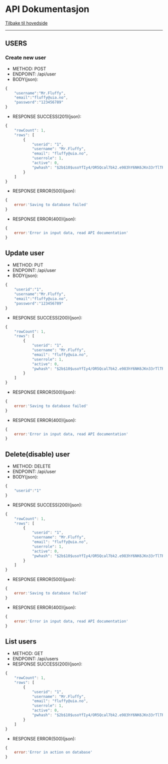 # API Dokumentasjon

[Tilbake til hovedside](https://github.com/iamlost82/MM-200-ToDo-Gruppe-2)

---

## USERS

### Create new user

* METHOD: POST
* ENDPOINT: /api/user
* BODY(json):

```javascript
{
    "username":"Mr.Fluffy",
    "email":"fluffy@uia.no",
    "password":"123456789"
}
```

* RESPONSE SUCCESS(201)(json):

```javascript
{
	"rowCount": 1,
	"rows": [
		{
			"userid": "1",
			"username": "Mr.Fluffy",
			"email": "fluffy@uia.no",
			"userrole": 1,
			"active": 0,
			"pwhash": "$2b$10$usoYfIy4/OR5Qcal7bk2.e983hY6NK6JKn33rTlTRqFOJFDYooBeu"
		}
	]
}
```

* RESPONSE ERROR(500)(json):
```javascript
{
	error:'Saving to database failed'
}
```

* RESPONSE ERROR(400)(json):
```javascript
{
	error:'Error in input data, read API documentation'
}
```

## Update user

* METHOD: PUT
* ENDPOINT: /api/user
* BODY(json):

```javascript
{
    "userid":"1",
    "username":"Mr.Fluffy",
    "email":"fluffy@uia.no",
    "password":"123456789"
}
```

* RESPONSE SUCCESS(200)(json):

```javascript
{
	"rowCount": 1,
	"rows": [
		{
			"userid": "1",
			"username": "Mr.Fluffy",
			"email": "fluffy@uia.no",
			"userrole": 1,
			"active": 0,
			"pwhash": "$2b$10$usoYfIy4/OR5Qcal7bk2.e983hY6NK6JKn33rTlTRqFOJFDYooBeu"
		}
	]
}
```

* RESPONSE ERROR(500)(json):

```javascript
{
	error:'Saving to database failed'
}
```

* RESPONSE ERROR(400)(json):

```javascript
{
	error:'Error in input data, read API documentation'
}
```

## Delete(disable) user

* METHOD: DELETE
* ENDPOINT: /api/user
* BODY(json):

```javascript
{
	"userid":"1"
}
```

* RESPONSE SUCCESS(200)(json):

```javascript
{
	"rowCount": 1,
	"rows": [
		{
			"userid": "1",
			"username": "Mr.Fluffy",
			"email": "fluffy@uia.no",
			"userrole": 1,
			"active": 0,
			"pwhash": "$2b$10$usoYfIy4/OR5Qcal7bk2.e983hY6NK6JKn33rTlTRqFOJFDYooBeu"
		}
	]
}
```

* RESPONSE ERROR(500)(json):

```javascript
{
	error:'Saving to database failed'
}
```

* RESPONSE ERROR(400)(json):

```javascript
{
	error:'Error in input data, read API documentation'
}
```

## List users

* METHOD: GET
* ENDPOINT: /api/users
* RESPONSE SUCCESS(200)(json):

```javascript
{
	"rowCount": 1,
	"rows": [
		{
			"userid": "1",
			"username": "Mr.Fluffy",
			"email": "fluffy@uia.no",
			"userrole": 1,
			"active": 0,
			"pwhash": "$2b$10$usoYfIy4/OR5Qcal7bk2.e983hY6NK6JKn33rTlTRqFOJFDYooBeu"
		}
	]
}
```

* RESPONSE ERROR(500)(json):

```javascript
{
	error:'Error in action on database'
}
```